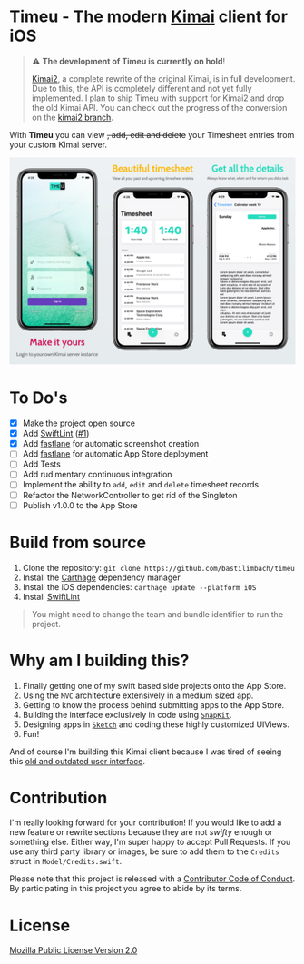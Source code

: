 # Timeu - The modern [Kimai](https://www.kimai.org/) client for iOS

> ⚠️ **The development of Timeu is currently on hold**!
>
> [Kimai2](https://github.com/kevinpapst/kimai2), a complete rewrite of the original Kimai, is in full development. Due to this, the API is completely different and not yet fully implemented. I plan to ship Timeu with support for Kimai2 and drop the old Kimai API. You can check out the progress of the conversion on the [kimai2 branch](https://github.com/bastilimbach/timeu/tree/kimai2).

With **Timeu** you can view ~~, add, edit and delete~~ your Timesheet entries from your custom Kimai server.

![Screenshot](.github/screenshot.png)

# To Do's
- [x] Make the project open source
- [x] Add [SwiftLint](https://github.com/realm/SwiftLint) ([#1](https://github.com/bastilimbach/timeu/pull/1))
- [x] Add [fastlane](https://github.com/fastlane/fastlane) for automatic screenshot creation
- [ ] Add [fastlane](https://github.com/fastlane/fastlane) for automatic App Store deployment
- [ ] Add Tests
- [ ] Add rudimentary continuous integration
- [ ] Implement the ability to `add`, `edit` and `delete` timesheet records
- [ ] Refactor the NetworkController to get rid of the Singleton
- [ ] Publish v1.0.0 to the App Store

# Build from source
1. Clone the repository: `git clone https://github.com/bastilimbach/timeu`
2. Install the [Carthage](https://github.com/Carthage/Carthage) dependency manager
3. Install the iOS dependencies: `carthage update --platform iOS`
4. Install [SwiftLint](https://github.com/realm/SwiftLint)

> You might need to change the team and bundle identifier to run the project.

# Why am I building this?
1. Finally getting one of my swift based side projects onto the App Store.
2. Using the `MVC` architecture extensively in a medium sized app.
3. Getting to know the process behind submitting apps to the App Store.
4. Building the interface exclusively in code using [`SnapKit`](https://github.com/SnapKit/SnapKit).
5. Designing apps in [`Sketch`](https://www.sketchapp.com/) and coding these highly customized UIViews.
6. Fun!

And of course I'm building this Kimai client because I was tired of seeing this [old and outdated user interface](https://www.kimai.org/).

# Contribution
I'm really looking forward for your contribution! If you would like to add a new feature or rewrite sections because they are not *swifty* enough or something else. Either way, I'm super happy to accept Pull Requests. If you use any third party library or images, be sure to add them to the `Credits` struct in `Model/Credits.swift`.

Please note that this project is released with a [Contributor Code of Conduct](https://github.com/bastilimbach/timeu/blob/master/.github/CODE_OF_CONDUCT.md). By participating in this project you agree to abide by its terms.

# License
[Mozilla Public License Version 2.0](https://github.com/bastilimbach/timeu/blob/master/LICENSE)
